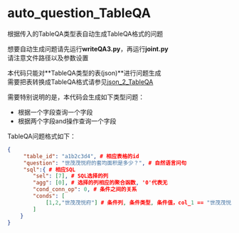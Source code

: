 # auto_question_TableQA
根据传入的TableQA类型表自动生成TableQA格式的问题

想要自动生成问题请先运行**writeQA3.py**，再运行**joint.py**  
请注意文件路径以及参数设置  

本代码只能对**TableQA类型的表(json)**进行问题生成  
需要把表转换成TableQA格式请参见[json_2_TableQA](https://github.com/WILDCHAP/json_2_TableQA)

需要特别说明的是，本代码会生成如下类型问题：  
*  根据一个字段查询一个字段
*  根据两个字段and操作查询一个字段

TableQA问题格式如下：  
```json
{
     "table_id": "a1b2c3d4", # 相应表格的id
     "question": "世茂茂悦府的套均面积是多少？", # 自然语言问句
     "sql":{ # 相应SQL
        "sel": [7], # SQL选择的列
        "agg": [0], # 选择的列相应的聚合函数, '0'代表无
        "cond_conn_op": 0, # 条件之间的关系
        "conds": [
            [1,2,"世茂茂悦府"] # 条件列, 条件类型, 条件值，col_1 == "世茂茂悦府"
        ]
    }
}
```

